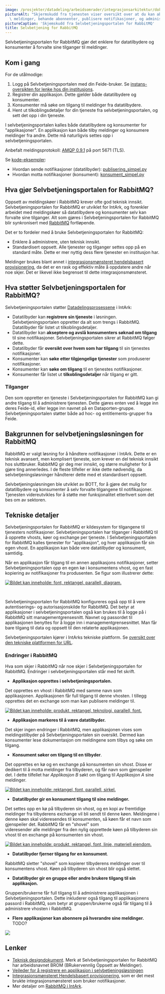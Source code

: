 ```yaml
---
image: /prosjekter/datadeling/arbeidsomrader/integrasjonsarkitektur/dokumentasjon/teknisk-plattform/figurer/brom-new-application-overview.png
pictureAlt: "Skjermskudd fra tjenesten viser oversikt over at du kan abonnere p\xE5\
  \ meldinger, behande abonnenter, publisere notifikasjoner, og administrere applikasjonen."
pictureCaption: 'Skjemskudd fra Selvbetjeningsportalen for RabbitMQ'
title: Selvbetjening for RabbitMQ
---
```


Selvbetjeningsportalen for RabbitMQ gjør det enklere for datatilbydere og
konsumenter å forvalte sine tilganger til meldinger.


## Kom i gang

For de utålmodige:

1. Logg på Selvbetjeningsportalen med din Feide-bruker. Se [instans-oversikten for
   lenke hos din institusjons](/docs/datadeling/teknisk-plattform/oversikt).
2. Registrer din applikasjon. Dette gjelder både datatilbydere og konsumenter.
2. Konsumenter må søke om tilgang til meldinger fra datatilbydere.
2. Hent ut tilkoblingsdetaljer for din tjeneste fra selvbetjeningsportalen, og
   sett det opp i din tjeneste.

I selvbetjeningsportalen kalles både datatilbydere og konsumenter for
"applikasjoner". En applikasjon kan både tilby meldinger og konsumere meldinger
fra andre. Dette må naturligvis settes opp i selvbetjeningsportalen.

Anbefalt meldingsprotokoll: [AMQP 0.9.1](http://www.amqp.org/specification/0-9-1/amqp-org-download) på port 5671 (TLS).

Se [kode-eksempler](/docs/datadeling/kode/):

* Hvordan sende notifikasjoner (datatilbyder):  [publisering\_simpel.py](/datadeling/publisering_simpel.py)
* Hvordan motta notifikasjoner (konsument): [konsument\_simpel.py](/datadeling/konsument_simpel.py)


## Hva gjør Selvbetjeningsportalen for RabbitMQ?


Oppsett av meldingskøer i RabbitMQ krever ofte god teknisk innsikt. Selvbetjeningsportalen for RabbitMQ er utviklet for IntArk, og forenkler arbeidet med meldingskøer så datatilbydere og konsumenter selv kan forvalte sine tilganger. Alt som gjøres i Selvbetjeningsportalen for RabbitMQ blir synkronisert med [RabbitMQ](/docs/datadeling/teknisk-plattform/rabbitmq) fortløpende.


Det er to fordeler med å bruke Selvbetjeningsportalen for RabbitMQ:


* Enklere å administrere, uten teknisk innsikt.
* Standardisert oppsett. Alle tjenester og tilganger settes opp på en standard måte. Dette er mer nyttig dess flere tjenester en institusjon har.


Meldinger brukes blant annet i [integrasjonsmønsteret hendelsbasert provisjonering](/docs/datadeling/god-praksis/integrasjonsmonster/hendelsesbasert), da det er en rask og effektiv måte å oppdatere andre når noe skjer. Det er likevel ikke begrenset til dette integrasjonsmønsteret.


## Hva støtter Selvbetjeningsportalen for RabbitMQ?


Selvbetjeningsportalen støtter [Datadelingsprosessene](/docs/datadeling/hva-er/prosessene) i IntArk:


* Datatilbyder kan **registrere sin tjeneste** i løsningen. Selvbetjeningsportalen oppretter da alt som trengs i RabbitMQ. Datatilbyder får listet ut tilkoblingsdetaljer.
* Datatilbyder kan **akseptere og avslå konsumenters søknad om tilgang** til sine notifikasjoner. Selvbetjeningsportalen sikrer at RabbitMQ følger dette.
* Datatilbyder får **oversikt over hvem som har tilgang** til sin tjenestes notifikasjoner.
* Konsumenter kan **søke etter tilgjengelige tjenester** som produserer notifikasjoner.
* Konsumenter kan **søke om tilgang** til en tjenestes notifikasjoner.
* Konsumenter får listet ut **tilkoblingsdetaljer** når tilgang er gitt.


### Tilganger


Den som oppretter en tjeneste i Selvbetjeningsportalen for RabbitMQ kan gi andre tilgang til å administrere tjenesten. Dette gjøres enten ved å legge inn deres Feide-id, eller legge inn navnet på en Dataporten-gruppe. Selvbetjeningsportalen støtter både ad hoc- og entitlements-grupper fra Feide.


## Bakgrunnen for selvbetjeningsløsningen for RabbitMQ


RabbitMQ er valgt løsning for å håndtere notifikasjoner i IntArk. Dette er en teknisk avansert, men komplisert tjeneste, som krever en del teknisk innsikt hos sluttbruker. RabbitMQ gir deg mer innsikt, og større muligheter for å gjøre ting annerledes. I de fleste tilfeller er ikke dette nødvendig, da selvbetjeningsløsninger håndterer dette med et standardisert oppsett.


Selvbetjeningsløsningen ble utviklet av BOTT, for å gjøre det mulig for datatilbydere og konsumenter å selv forvalte tilgangene til notifikasjoner. Tjenesten videreutvikles for å støtte mer funksjonalitet etterhvert som det bes om av sektoren.


## Tekniske detaljer


Selvbetjeningsportalen for RabbitMQ er kildesystem for tilgangene til tjenesters notifikasjoner. Selvbetjeningsportalen har tilganger i RabbitMQ til å opprette vhosts, køer og exchange per tjeneste. I Selvbetjeningsportalen for RabbitMQ kalles tjenester for "applikasjon", og hver applikasjon får sin egen vhost. En applikasjon kan både vere datatilbyder og konsument, samtidig.


Når en applikasjon får tilgang til en annen applikasjons notifikasjoner, setter Selvbetjeningsportalen opp en egen kø i konsumentens vhost, og en fast kopiering av notifikasjoner fra produsenten. Se figur som illustrerer dette:  

[![Bildet kan inneholde: font, rektangel, parallell, diagram.](/datadeling/img/brom-flow-0.svg)](/datadeling/img/brom-flow-0.svg)  

  

 


Selvbetjeningsportalen for RabbitMQ konfigureres også opp til å vere autentiserings- og autorisasjonskilde for RabbitMQ. Det betyr at applikasjoner i selvbetjeningsportalen også kan brukes til å logge på i RabbitMQ sitt managementgrensesnitt. Navnet og passordet til applikasjonen benyttes for å logge inn i managementgrensesnittet. Man får bare tilgang til data og oppsett til den relaterte applikasjonen.


Selvbetjeningsportalen kjører i IntArks tekniske plattform. Se [oversikt over den tekniske plattformen for URL](/docs/datadeling/teknisk-plattform/oversikt).


### Endringer i RabbitMQ


Hva som skjer i RabbitMQ når noe skjer i Selvbetjeningsportalen for RabbitMQ. Endringer i selvbetjeningsportalen står med fet skrift.


* **Applikasjon opprettes i selvbetjeningsportalen.**  

  

 Det opprettes en vhost i RabbitMQ med samme navn som applikasjonen. Applikasjonen får full tilgang til denne vhosten. I tillegg opprettes det en exchange som man kan publisere meldinger til.  

[![Bildet kan inneholde: produkt, rektangel, teknologi, parallell, font.](/datadeling/img/brom-flow-4.svg)](/datadeling/img/brom-flow-4.svg)
* **Applikasjon markeres til å være datatilbyder.**  

  

 Det skjer ingen endringer i RabbitMQ, men applikasjonen vises som meldingstilbyder på Selvbetjeningsportalen sin oversikt. Dermed kan konsumenter lese dokumentasjon om meldingene som tilbys og søke om tilgang.
* **Konsument søker om tilgang til en tilbyder**.  

  

 Det opprettes en kø og en exchange på konsumenten sin vhost. Disse er dedikert til å motta meldinger fra tilbyderen, og får navn som gjenspeiler det. I dette tilfellet har *Applikasjon B* søkt om tilgang til *Applikasjon A* sine meldinger.  

[![Bildet kan inneholde: rektangel, font, parallell, sirkel.](/datadeling/img/brom-flow-2.svg)](/datadeling/img/brom-flow-2.svg)
* **Datatilbyder gir en konsument tilgang til sine meldinger.**  

  

 Det settes opp en kø på tilbyderen sin vhost, og en kopi av fremtidige meldinger fra tilbyderens exchange vil bli sendt til denne køen. Meldingene i denne køen skal videresendes til konsumenten, så køen får et navn som gjenspeiler det. RabbitMQ får en "shovel" som videresender alle meldinger fra den nylig opprettede køen på tilbyderen sin vhost til en exchange på konsumenten sin vhost.  

[![Bildet kan inneholde: produkt, rektangel, font, linje, materiell eiendom.](/datadeling/img/brom-flow-1.svg)](/datadeling/img/brom-flow-1.svg)
* **Datatilbyder fjerner tilgang for en konsument**.  

  

 RabbitMQ sletter "shovel" som kopierer tilbyderens meldinger over til konsumentens vhost. Køen på tilbyderen sin vhost blir også slettet.
* **Datatilbyder gir en gruppe eller andre brukere tilgang til sin applikasjon.**  

  

 Gruppen/brukerne får full tilgang til å administrere applikasjonen i Selvbetjeningsportalen. Dette inkluderer også tilgang til applikasjonens passord i RabbitMQ, som betyr at gruppen/brukerne også får tilgang til å administrere vhosten i RabbitMQ.
* **Flere applikasjoner kan abonnere på hverandre sine meldinger.**  
TODO?
  

[![](/datadeling/img/brom-flow.svg)](/datadeling/img/brom-flow.svg)


## Lenker


* [Teknisk designdokument](https://www.usit.uio.no/om/organisasjon/bnt/usitint/faglig/designdokumenter/designdokument-brom.html). Merk at Selvbetjeningsportalen for RabbitMQ har arbeidsnavnet BROM (BRukervennlig Oppsett av Meldinger).
* [Veileder for å registrere en applikasjon i selvbetjeningsløsningen](/docs/datadeling/veiledere/meldingsk%C3%B8/opprett-tjeneste)
* [Integrasjonsmønsteret Hendelsbasert provisjonering](/docs/datadeling/god-praksis/integrasjonsmonster/hendelsesbasert), som er det mest brukte integrasjonsmønsteret som bruker notifikasjoner.
* Mer detaljer om [RabbitMQ i IntArk](/docs/datadeling/teknisk-plattform/rabbitmq).
